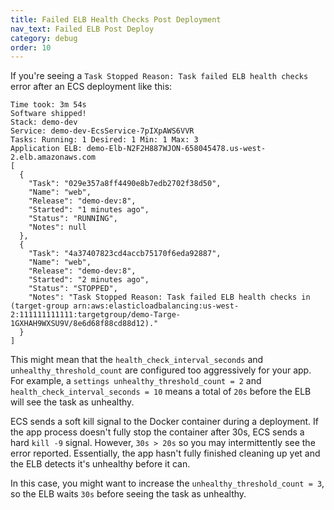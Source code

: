 ```yaml
---
title: Failed ELB Health Checks Post Deployment
nav_text: Failed ELB Post Deploy
category: debug
order: 10
---
```


If you're seeing a `Task Stopped Reason: Task failed ELB health checks` error after an ECS deployment like this:

    Time took: 3m 54s
    Software shipped!
    Stack: demo-dev
    Service: demo-dev-EcsService-7pIXpAWS6VVR
    Tasks: Running: 1 Desired: 1 Min: 1 Max: 3
    Application ELB: demo-Elb-N2F2H887WJON-658045478.us-west-2.elb.amazonaws.com
    [
      {
        "Task": "029e357a8ff4490e8b7edb2702f38d50",
        "Name": "web",
        "Release": "demo-dev:8",
        "Started": "1 minutes ago",
        "Status": "RUNNING",
        "Notes": null
      },
      {
        "Task": "4a37407823cd4accb75170f6eda92887",
        "Name": "web",
        "Release": "demo-dev:8",
        "Started": "2 minutes ago",
        "Status": "STOPPED",
        "Notes": "Task Stopped Reason: Task failed ELB health checks in (target-group arn:aws:elasticloadbalancing:us-west-2:111111111111:targetgroup/demo-Targe-1GXHAH9WXSU9V/8e6d68f88cd88d12)."
      }
    ]

This might mean that the `health_check_interval_seconds` and `unhealthy_threshold_count` are configured too aggressively for your app. For example, a `settings unhealthy_threshold_count = 2` and `health_check_interval_seconds = 10` means a total of `20s` before the ELB will see the task as unhealthy.

ECS sends a soft kill signal to the Docker container during a deployment. If the app process doesn't fully stop the container after 30s, ECS sends a hard `kill -9` signal. However, `30s > 20s` so you may intermittently see the error reported. Essentially, the app hasn't fully finished cleaning up yet and the ELB detects it's unhealthy before it can.

In this case, you might want to increase the `unhealthy_threshold_count = 3`, so the ELB waits `30s` before seeing the task as unhealthy.
